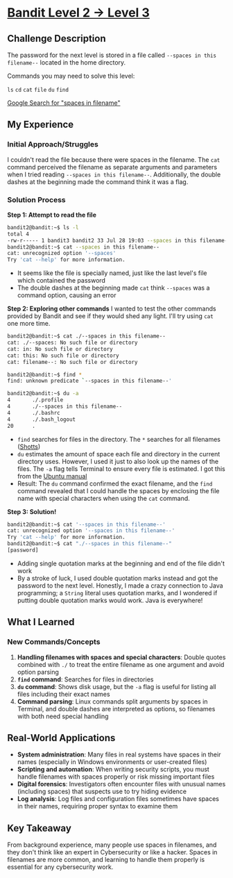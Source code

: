 # [Bandit Level 2 → Level 3](https://overthewire.org/wargames/bandit/bandit3.html)

## Challenge Description
The password for the next level is stored in a file called `--spaces in this filename--` located in the home directory.

Commands you may need to solve this level:

`ls` `cd` `cat` `file` `du` `find`

[Google Search for "spaces in filename"](https://www.google.com/search?q=spaces+in+filename)

## My Experience

### Initial Approach/Struggles
I couldn't read the file because there were spaces in the filename. The `cat` command perceived the filename as separate arguments and parameters when I tried reading `--spaces in this filename--`. Additionally, the double dashes at the beginning made the command think it was a flag.

### Solution Process

**Step 1: Attempt to read the file**
```bash
bandit2@bandit:~$ ls -l
total 4
-rw-r----- 1 bandit3 bandit2 33 Jul 28 19:03 --spaces in this filename--
bandit2@bandit:~$ cat --spaces in this filename--
cat: unrecognized option '--spaces'
Try 'cat --help' for more information.
```
- It seems like the file is specially named, just like the last level's file which contained the password
- The double dashes at the beginning made `cat` think `--spaces` was a command option, causing an error

**Step 2: Exploring other commands**
I wanted to test the other commands provided by Bandit and see if they would shed any light.
I'll try using `cat` one more time.

```bash
bandit2@bandit:~$ cat ./--spaces in this filename--
cat: ./--spaces: No such file or directory
cat: in: No such file or directory
cat: this: No such file or directory
cat: filename--: No such file or directory
```

```bash
bandit2@bandit:~$ find *
find: unknown predicate `--spaces in this filename--'
```

```bash
bandit2@bandit:~$ du -a
4       ./.profile
4       ./--spaces in this filename--
4       ./.bashrc
4       ./.bash_logout
20      .
```

- `find` searches for files in the directory. The `*` searches for all filenames ([Shotts](https://linuxcommand.org/lc3_lts0050.php))
- `du` estimates the amount of space each file and directory in the current directory uses. However, I used it just to also look up the names of the files. The `-a` flag tells Terminal to ensure every file is estimated. I got this from the [Ubuntu manual](https://manpages.ubuntu.com/manpages/noble/man1/du.1.html)
- Result: The `du` command confirmed the exact filename, and the `find` command revealed that I could handle the spaces by enclosing the file name with special characters when using the `cat` command.

**Step 3: Solution!**
```bash
bandit2@bandit:~$ cat '--spaces in this filename--'
cat: unrecognized option '--spaces in this filename--'
Try 'cat --help' for more information.
bandit2@bandit:~$ cat "./--spaces in this filename--"
[password]
```

- Adding single quotation marks at the beginning and end of the file didn't work
- By a stroke of luck, I used double quotation marks instead and got the password to the next level. Honestly, I made a crazy connection to Java programming; a `String` literal uses quotation marks, and I wondered if putting double quotation marks would work. Java is everywhere!

## What I Learned

### New Commands/Concepts
1. **Handling filenames with spaces and special characters**: Double quotes combined with `./` to treat the entire filename as one argument and avoid option parsing
2. **`find` command**: Searches for files in directories
3. **`du` command**: Shows disk usage, but the `-a` flag is useful for listing all files including their exact names
4. **Command parsing**: Linux commands split arguments by spaces in Terminal, and double dashes are interpreted as options, so filenames with both need special handling

## Real-World Applications
- **System administration**: Many files in real systems have spaces in their names (especially in Windows environments or user-created files)
- **Scripting and automation**: When writing security scripts, you must handle filenames with spaces properly or risk missing important files
- **Digital forensics**: Investigators often encounter files with unusual names (including spaces) that suspects use to try hiding evidence
- **Log analysis**: Log files and configuration files sometimes have spaces in their names, requiring proper syntax to examine them

## Key Takeaway
From background experience, many people use spaces in filenames, and they don't think like an expert in Cybersecurity or like a hacker. Spaces in filenames are more common, and learning to handle them properly is essential for any cybersecurity work.
